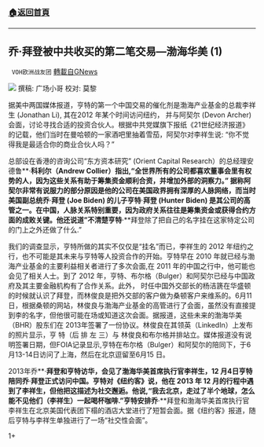###  [:house:返回首頁](https://github.com/ourhimalayas/txt)
---

## 乔‧拜登被中共收买的第二笔交易—渤海华美 (1)
` VOH欧洲战友团` [轉載自GNews](https://gnews.org/zh-hans/450370/)

![]()![](https://gnews-media-offload.s3.amazonaws.com/wp-content/uploads/2020/10/24190205/G5-3.jpg)
撰稿: 广场小哥 校对: 莫黎

据美中两国媒体报道，亨特的第一个中国交易的催化剂是渤海产业基金的总裁李祥生 (Jonathan Li), 其在2012 年某个时间访问纽约， 并与阿契尔 (Devon Archer)会面，讨论寻找合适的投资合伙人。根据中共党媒旗下报纸《21世纪经济报道》的记载，他们当时在曼哈顿的一家酒吧里抽着雪茄，阿契尔对李祥生说: “你不觉得我是最适合你的商业合伙人吗？”

总部设在香港的咨询公司“东方资本研究” (Orient Capital Research）的总经理安德鲁**‧**科利尔（Andrew Collier）指出,“全世界所有的公司都喜欢董事会里有权势的人，因为这些关系有助于筹集资金顺利合资，并增加外部的洞察力。” 据称阿契尔非常有说服力的部分原因是他的公司在美国政界拥有深厚的人脉网络，而当时美国副总统乔**‧**拜登 (Joe Biden) 的儿子亨特**‧**拜登 (Hunter Biden) 是其公司的高管之一。在中国，人脉关系特别重要，因为政府关系往往是筹集资金或获得合约方面的成败关键。他还说道”不清楚亨特**‧**拜登除了把自己的名字挂在这家特定公司的门上之外还做了什么.”

我们的调查显示，亨特所做的其实不仅仅是“挂名”而已，李祥生的 2012 年纽约之行，也不可能是其未来与亨特等人投资合作的开始。亨特早在 2010 年就已经与渤海产业基金的主要利益相关者进行了多次会面,在 2011 年的中国之行中，他可能也会见了相关人士。到了 2012 年，亨特、布尔格（Bulger）和阿契尔已经与中国政府及其主要金融机构有了合作关系。此外， 时任中国外交部长的杨洁篪在华盛顿的时候就认识了拜登，而林俊良是把外交部的客户做为桑顿客户来维系的。6月11日，根据桑顿的网站，林俊良与渤海产业基金的高管进行了会面，虽然没有直接提到李的名字，但他很可能在场或知道这次会面。据报道，这些未来的渤海华美（BHR）股东们在 2013年签署了一份协议。林俊良在其领英（LinkedIn）上发布的照片显示，亨 特（后 排 左 三）与 林俊良和布尔格并排站立。媒体报道没有说明签署日期，但FOIA记录显示,亨特在布尔格（Bulger）和阿契尔的陪同下，于6 月13-14日访问了上海，然后在北京逗留至6月15 日。

2013年乔**‧**拜登和亨特访华，会见了渤海华美首席执行官李祥生，12 月4日亨特陪同乔**‧**拜登正式访问中国。亨特对《纽约客》说，他在 2013 年 12 月的行程中遇到了李祥生，但他把这描述为社交邂逅。他说,“我去北京，走过了半个地球，怎么能不见他们（李祥生）一起喝杯咖啡.”亨特安排乔**‧**拜登和渤海华美首席执行官李祥生在北京美国代表团下榻的酒店大堂进行了短暂会面。据《纽约客》报道，随后亨特与李祥生单独进行了一场“社交性会面”。

1+
